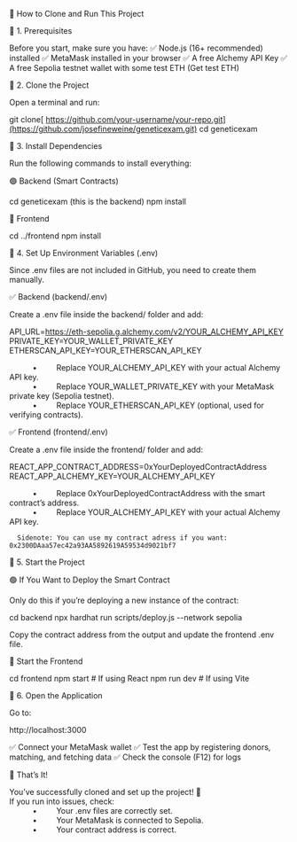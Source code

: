 
🚀 How to Clone and Run This Project

📌 1. Prerequisites

Before you start, make sure you have:
✅ Node.js (16+ recommended) installed
✅ MetaMask installed in your browser
✅ A free Alchemy API Key 
✅ A free Sepolia testnet wallet with some test ETH (Get test ETH)

📌 2. Clone the Project

Open a terminal and run:

git clone[ https://github.com/your-username/your-repo.git](https://github.com/josefineweine/geneticexam.git)
cd geneticexam


📌 3. Install Dependencies

Run the following commands to install everything:

🟢 Backend (Smart Contracts)

cd geneticexam (this is the backend)
npm install

🔵 Frontend

cd ../frontend
npm install

📌 4. Set Up Environment Variables (.env)

Since .env files are not included in GitHub, you need to create them manually.

✅ Backend (backend/.env)

Create a .env file inside the backend/ folder and add:

API_URL=https://eth-sepolia.g.alchemy.com/v2/YOUR_ALCHEMY_API_KEY<br>
PRIVATE_KEY=YOUR_WALLET_PRIVATE_KEY<br>
ETHERSCAN_API_KEY=YOUR_ETHERSCAN_API_KEY<br>

      •     Replace YOUR_ALCHEMY_API_KEY with your actual Alchemy API key.<br>
      •     Replace YOUR_WALLET_PRIVATE_KEY with your MetaMask private key (Sepolia testnet).<br>
      •     Replace YOUR_ETHERSCAN_API_KEY (optional, used for verifying contracts).<br>

✅ Frontend (frontend/.env)

Create a .env file inside the frontend/ folder and add:

REACT_APP_CONTRACT_ADDRESS=0xYourDeployedContractAddress<br>
REACT_APP_ALCHEMY_KEY=YOUR_ALCHEMY_API_KEY<br>

      •     Replace 0xYourDeployedContractAddress with the smart contract’s address.<br>
      •     Replace YOUR_ALCHEMY_API_KEY with your actual Alchemy API key.<br>


      Sidenote: You can use my contract adress if you want: 0x2300DAaa57ec42a93AA5892619A59534d9021bf7

📌 5. Start the Project

🟢 If You Want to Deploy the Smart Contract

Only do this if you’re deploying a new instance of the contract:

cd backend
npx hardhat run scripts/deploy.js --network sepolia

Copy the contract address from the output and update the frontend .env file.

🔵 Start the Frontend

cd frontend
npm start  # If using React
npm run dev  # If using Vite

📌 6. Open the Application

Go to:

http://localhost:3000

✅ Connect your MetaMask wallet
✅ Test the app by registering donors, matching, and fetching data
✅ Check the console (F12) for logs

🎉 That’s It!

You’ve successfully cloned and set up the project! 🚀<br>
If you run into issues, check:<br>
      •     Your .env files are correctly set.<br>
      •     Your MetaMask is connected to Sepolia.<br>
      •     Your contract address is correct.<br>
